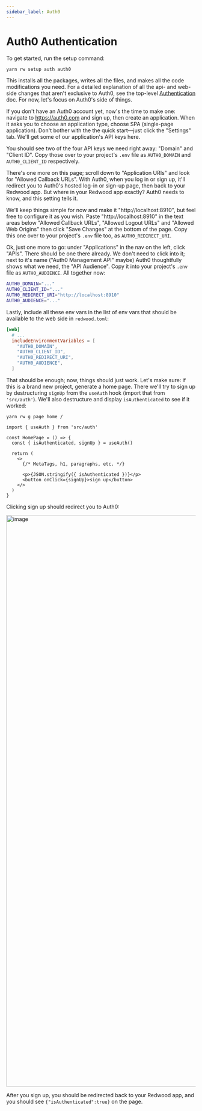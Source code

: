 ```yaml
---
sidebar_label: Auth0
---
```


# Auth0 Authentication

To get started, run the setup command:

```bash
yarn rw setup auth auth0
```

This installs all the packages, writes all the files, and makes all the code modifications you need.
For a detailed explanation of all the api- and web-side changes that aren't exclusive to Auth0, see the top-level [Authentication](../authentication.md) doc.
For now, let's focus on Auth0's side of things.

If you don't have an Auth0 account yet, now's the time to make one: navigate to https://auth0.com and sign up, then create an application.
When it asks you to choose an application type, choose SPA (single-page application).
Don't bother with the the quick start—just click the "Settings" tab.
We'll get some of our application's API keys here.

You should see two of the four API keys we need right away: "Domain" and "Client ID".
Copy those over to your project's `.env` file as `AUTH0_DOMAIN` and `AUTH0_CLIENT_ID` respectively.

There's one more on this page; scroll down to "Application URIs" and look for "Allowed Callback URLs".
With Auth0, when you log in or sign up, it'll redirect you to Auth0's hosted log-in or sign-up page, then back to your Redwood app.
But where in your Redwood app exactly?
Auth0 needs to know, and this setting tells it.

We'll keep things simple for now and make it "http://localhost:8910", but feel free to configure it as you wish.
Paste "http://localhost:8910" in the text areas below "Allowed Callback URLs", "Allowed Logout URLs" and "Allowed Web Origins" then click "Save Changes" at the bottom of the page.
Copy this one over to your project's `.env` file too, as `AUTH0_REDIRECT_URI`.

Ok, just one more to go: under "Applications" in the nav on the left, click "APIs".
There should be one there already.
We don't need to click into it; next to it's name ("Auth0 Management API" maybe) Auth0 thoughtfully shows what we need, the "API Audience".
Copy it into your project's `.env` file as `AUTH0_AUDIENCE`.
All together now:

```bash title=".env"
AUTH0_DOMAIN="..."
AUTH0_CLIENT_ID="..."
AUTH0_REDIRECT_URI="http://localhost:8910"
AUTH0_AUDIENCE="..."
```

Lastly, include all these env vars in the list of env vars that should be available to the web side in `redwood.toml`:

```toml title="redwood.toml"
[web]
  # ...
  includeEnvironmentVariables = [
    "AUTH0_DOMAIN",
    "AUTH0_CLIENT_ID",
    "AUTH0_REDIRECT_URI",
    "AUTH0_AUDIENCE",
  ]
```

That should be enough; now, things should just work.
Let's make sure: if this is a brand new project, generate a home page.
There we'll try to sign up by destructuring `signUp` from the `useAuth` hook (import that from `'src/auth'`). We'll also destructure and display `isAuthenticated` to see if it worked:

```
yarn rw g page home /
```

```tsx title="web/src/pages/HomePage.tsx"
import { useAuth } from 'src/auth'

const HomePage = () => {
  const { isAuthenticated, signUp } = useAuth()

  return (
    <>
      {/* MetaTags, h1, paragraphs, etc. */}

      <p>{JSON.stringify({ isAuthenticated })}</p>
      <button onClick={signUp}>sign up</button>
    </>
  )
}
```

Clicking sign up should redirect you to Auth0:

<img width="1522" alt="image" src="https://user-images.githubusercontent.com/32992335/209001246-244db949-31f8-42ff-804e-18f3e423ce89.png" />

After you sign up, you should be redirected back to your Redwood app, and you should see `{"isAuthenticated":true}` on the page.
